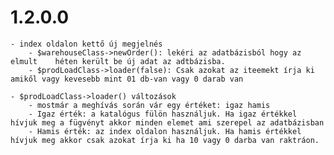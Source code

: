 # 1.2.0.0

    - index oldalon kettő új megjelnés
        - $warehouseClass->newOrder(): lekéri az adatbázisból hogy az elmult    héten került be új adat az adtbázisba.
        - $prodLoadClass->loader(false): Csak azokat az iteemekt írja ki amikől vagy kevesebb mint 01 db-van vagy 0 darab van

    - $prodLoadClass->loader() változások
        - mostmár a meghívás során vár egy értéket: igaz hamis
        - Igaz érték: a katalógus fülön használjuk. Ha igaz értékkel hívjuk meg a fügvényt akkor minden elemet ami szerepel az adatbázisban
        - Hamis érték: az index oldalon használjuk. Ha hamis értékkel hívjuk meg akkor csak azokat írja ki ha 10 vagy 0 darba van raktráon.
    


